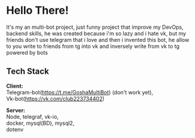 # Hello There! 
It's my an multi-bot project,
just funny project that
improve my DevOps, backend skills,
he was created because i'm so lazy and i hate vk,
but my friends don't use telegram that i love and then
i invented this bot, he allow to you write to friends from tg into vk 
and inversely write from vk to tg powered by bots

## Tech Stack  
**Client:** <br>
Telegram-bot(https://t.me/GoshaMultiBot) (don't work yet), <br>
Vk-bot(https://vk.com/club223734402)

**Server:** <br>
Node, 
telegraf, 
vk-io, <br>
docker,
mysql(BD),
mysql2, <br> 
dotenv
